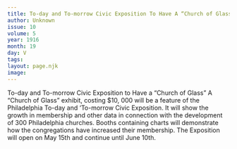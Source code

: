 ```yaml
---
title: To-day and To-morrow Civic Exposition To Have A “Church of Glass” 
author: Unknown
issue: 10
volume: 5
year: 1916
month: 19
day: V
tags:
layout: page.njk
image:
---
```

To-day and To-morrow Civic Exposition to Have a “Church of Glass”       A “Church of Glass” exhibit, costing $10, 000 will be a feature of the Philadelphia To-day and ‘To-morrow Civic Exposition. It will show the growth in membership and other data in connection with the development of 300 Philadelphia churches. Booths containing charts will demonstrate how the congregations have increased their membership. The Exposition will open on May 15th and continue until June 10th.    


